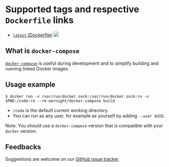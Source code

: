 # Supported tags and respective `Dockerfile` links

  * [`latest` (Dockerfile)](https://github.com/wernight/docker-compose/blob/master/Dockerfile) [![](https://images.microbadger.com/badges/image/wernight/docker-compose.svg)](https://microbadger.com/images/wernight/docker-compose "Get your own image badge on microbadger.com")


## What is `docker-compose`

[`docker-compose`](https://docs.docker.com/compose/) is useful during development and to simplify building and running linked Docker images.

## Usage example

    $ docker run -v /var/run/docker.sock:/var/run/docker.sock:ro -v $PWD:/code:ro --rm wernight/docker-compose build

  - `/code` is the default current working directory.
  - You can run as any user, for example as yourself by adding `--user $UID`.

Note: You should use a `docker-compose` version that is compatible with your `docker` version.

## Feedbacks

Suggestions are welcome on our [GitHub issue tracker](https://github.com/wernight/docker-compose/issues).
